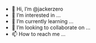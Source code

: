 - 👋 Hi, I’m @jackerzero
- 👀 I’m interested in ...
- 🌱 I’m currently learning ...
- 💞️ I’m looking to collaborate on ...
- 📫 How to reach me ...

<!---
jackerzero/jackerzero is a ✨ special ✨ repository because its `README.md` (this file) appears on your GitHub profile.
You can click the Preview link to take a look at your changes.
--->
